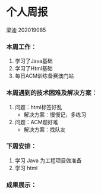 # 个人周报

梁迪 202019085

### 本周工作：
1. 学习了Java基础
2. 学习了Html基础
3. 每日ACM训练备赛澳门站

### 本周遇到的技术困难及解决方案：
1. 问题：html标签好乱
     + 解决方案：慢慢记，多练习
2. 问题：ACM题好难
   * 解决方案：找队友
### 下周安排：
1. 学习 Java 为工程项目做准备
2. 学习 html
### 成果展示：

